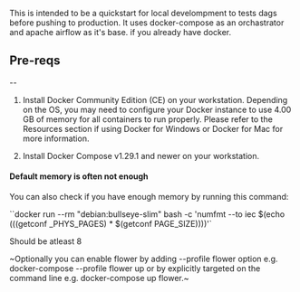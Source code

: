 This is intended to be a quickstart for local develompment to tests dags before pushing to production.  It uses docker-compose as an orchastrator and apache airflow as it's base. if you already have docker.  

## Pre-reqs
--

1. Install Docker Community Edition (CE) on your workstation. Depending on the OS, you may need to configure your Docker instance to use 4.00 GB of memory for all containers to run properly. Please refer to the Resources section if using Docker for Windows or Docker for Mac for more information.

2. Install Docker Compose v1.29.1 and newer on your workstation.

#### Default memory is often not enough
You can also check if you have enough memory by running this command:

``docker run --rm "debian:bullseye-slim" bash -c 'numfmt --to iec $(echo $(($(getconf _PHYS_PAGES) * $(getconf PAGE_SIZE))))'`

Should be atleast 8

~Optionally you can enable flower by adding --profile flower option e.g. docker-compose --profile flower up or by explicitly targeted on the command line e.g. docker-compose up flower.~



